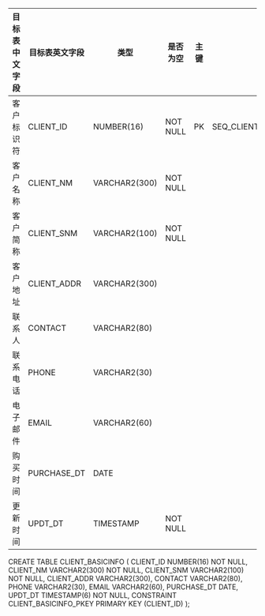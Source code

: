 <!--sec data-title="客户表" data-id="section0" data-show=true ces-->

| 目标表中文字段 | 目标表英文字段     | 类型            | 是否为空     | 主键   | 备注                           |
| ------- | ----------- | ------------- | -------- | ---- | ---------------------------- |
| 客户标识符   | CLIENT_ID   | NUMBER(16)    | NOT NULL | PK   | SEQ_CLIENT_BASICINFO.NEXTVAL |
| 客户名称    | CLIENT_NM   | VARCHAR2(300) | NOT NULL |      |                              |
| 客户简称    | CLIENT_SNM  | VARCHAR2(100) | NOT NULL |      |                              |
| 客户地址    | CLIENT_ADDR | VARCHAR2(300) |          |      |                              |
| 联系人     | CONTACT     | VARCHAR2(80)  |          |      |                              |
| 联系电话    | PHONE       | VARCHAR2(30)  |          |      |                              |
| 电子邮件    | EMAIL       | VARCHAR2(60)  |          |      |                              |
| 购买时间    | PURCHASE_DT | DATE          |          |      |                              |
| 更新时间    | UPDT_DT     | TIMESTAMP     | NOT NULL |      |                              |
<!--endsec-->

<!--sec data-title="DDL" data-id="section1" data-show=true ces-->

CREATE TABLE
    CLIENT_BASICINFO
    (
        CLIENT_ID NUMBER(16) NOT NULL,
        CLIENT_NM VARCHAR2(300) NOT NULL,
        CLIENT_SNM VARCHAR2(100) NOT NULL,
        CLIENT_ADDR VARCHAR2(300),
        CONTACT VARCHAR2(80),
        PHONE VARCHAR2(30),
        EMAIL VARCHAR2(60),
        PURCHASE_DT DATE,
        UPDT_DT TIMESTAMP(6) NOT NULL,
        CONSTRAINT CLIENT_BASICINFO_PKEY PRIMARY KEY (CLIENT_ID)
    );
<!--endsec-->

